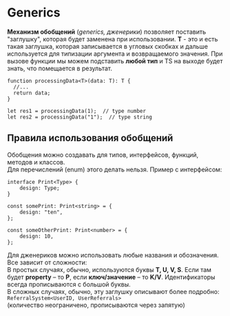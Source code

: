 # Generics

**Механизм обобщений** (_generics, дженерики_) позволяет поставить "заглушку", которая будет заменена при использовании. **T** - это и есть такая заглушка, которая записывается в угловых скобках и дальше используется для типизации аргумента и возвращаемого значения. При вызове функции мы можем подставить **любой тип** и TS на выходе будет знать, что помещается в результат.

    function processingData<T>(data: T): T {
      //...
      return data;
    }

    let res1 = processingData(1);  // type number
    let res2 = processingData("1");  // type string

## Правила использования обобщений

Обобщения можно создавать для типов, интерфейсов, функций, методов и классов.  
Для перечислений (enum) этого делать нельзя. Пример с интерфейсом:

    interface Print<Type> {
        design: Type;
    }

    const somePrint: Print<string> = {
        design: "ten",
    };

    const someOtherPrint: Print<number> = {
        design: 10,
    };

Для дженериков можно использовать любые названия и обозначения. Все зависит от сложности:  
В простых случаях, обычно, используются буквы **T, U, V, S**. Если там будет **property** – то **P**, если **ключ/значение** – то **K/V**.
Идентификаторы всегда прописываются с большой буквы.  
В сложных случаях, обычно, эту заглушку описывают более подробно:  
`ReferralSystem<UserID, UserReferrals>`  
(количество неограничено, прописываются через запятую)
